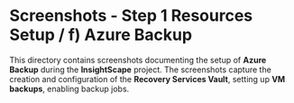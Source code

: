 # Screenshots - Step 1 Resources Setup / f) Azure Backup

This directory contains screenshots documenting the setup of **Azure Backup** during the **InsightScape** project. The screenshots capture the creation and configuration of the **Recovery Services Vault**, setting up **VM backups**, enabling backup jobs.

